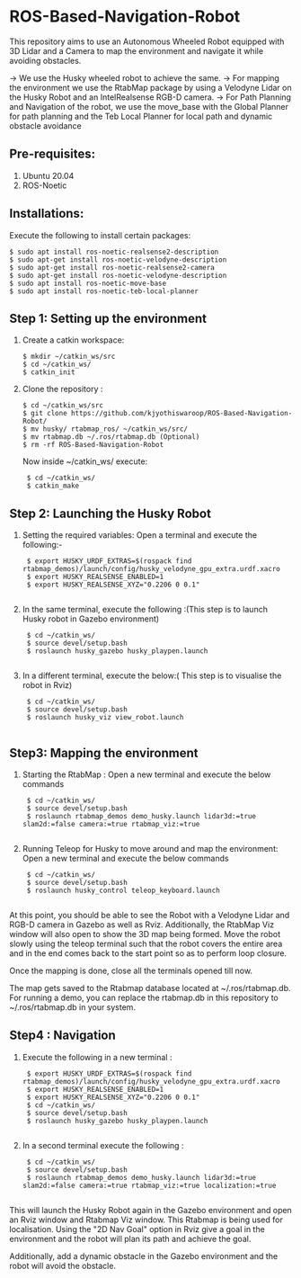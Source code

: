 # ROS-Based-Navigation-Robot
This repository aims to use an Autonomous Wheeled Robot equipped with 3D Lidar and a Camera to map the environment and navigate it while avoiding obstacles.

-> We use the Husky wheeled robot to achieve the same.
-> For mapping the environment we use the RtabMap package by using a Velodyne Lidar on the Husky Robot and an IntelRealsense RGB-D camera. 
-> For Path Planning and Navigation of the robot, we use the move_base with the Global Planner for path planning and the Teb Local Planner for local path and dynamic obstacle avoidance

## Pre-requisites:
1) Ubuntu 20.04
2) ROS-Noetic

## Installations:
Execute the following to install certain packages:
 ```
$ sudo apt install ros-noetic-realsense2-description
$ sudo apt-get install ros-noetic-velodyne-description
$ sudo apt-get install ros-noetic-realsense2-camera
$ sudo apt-get install ros-noetic-velodyne-description
$ sudo apt install ros-noetic-move-base
$ sudo apt install ros-noetic-teb-local-planner
 ```
## Step 1: Setting up the environment
1) Create a catkin workspace:
    ```
    $ mkdir ~/catkin_ws/src
    $ cd ~/catkin_ws/
    $ catkin_init
    
   ```
2) Clone the repository :
     ```
    $ cd ~/catkin_ws/src
    $ git clone https://github.com/kjyothiswaroop/ROS-Based-Navigation-Robot/
    $ mv husky/ rtabmap_ros/ ~/catkin_ws/src/
    $ mv rtabmap.db ~/.ros/rtabmap.db (Optional)
    $ rm -rf ROS-Based-Navigation-Robot
     
   ```
   Now inside ~/catkin_ws/ execute:
   ```
    $ cd ~/catkin_ws/
    $ catkin_make
   
   ```
## Step 2: Launching the Husky Robot
1) Setting the required variables:
  Open a terminal and execute the following:-
   ```
    $ export HUSKY_URDF_EXTRAS=$(rospack find rtabmap_demos)/launch/config/husky_velodyne_gpu_extra.urdf.xacro
    $ export HUSKY_REALSENSE_ENABLED=1
    $ export HUSKY_REALSENSE_XYZ="0.2206 0 0.1"
     
   ```
2) In the same terminal, execute the following :(This step is to launch Husky robot in Gazebo environment)
   ```
    $ cd ~/catkin_ws/
    $ source devel/setup.bash
    $ roslaunch husky_gazebo husky_playpen.launch
     
   ```
3) In a different terminal, execute the below:( This step is to visualise the robot in Rviz)
   ```
    $ cd ~/catkin_ws/
    $ source devel/setup.bash
    $ roslaunch husky_viz view_robot.launch
     
   ```
## Step3: Mapping the environment
1) Starting the RtabMap :
   Open a new terminal and execute the below commands
   ```
    $ cd ~/catkin_ws/
    $ source devel/setup.bash
    $ roslaunch rtabmap_demos demo_husky.launch lidar3d:=true slam2d:=false camera:=true rtabmap_viz:=true
     
   ```
2) Running Teleop for Husky to move around and map the environment:
   Open a new terminal and execute the below commands
   ```
    $ cd ~/catkin_ws/
    $ source devel/setup.bash
    $ roslaunch husky_control teleop_keyboard.launch
     
   ```
At this point, you should be able to see the Robot with a Velodyne Lidar and RGB-D camera in Gazebo as well as Rviz. Additionally, the RtabMap Viz window will also open to show the 3D map being formed. Move the robot slowly using the teleop terminal such that the robot covers the entire area and in the end comes back to the start point so as to perform loop closure.

Once the mapping is done, close all the terminals opened till now.

The map gets saved to the Rtabmap database located at ~/.ros/rtabmap.db. For running a demo, you can replace the rtabmap.db in this repository to ~/.ros/rtabmap.db in your system.

## Step4 : Navigation 
1) Execute the following in a new terminal :
   ```
    $ export HUSKY_URDF_EXTRAS=$(rospack find rtabmap_demos)/launch/config/husky_velodyne_gpu_extra.urdf.xacro
    $ export HUSKY_REALSENSE_ENABLED=1
    $ export HUSKY_REALSENSE_XYZ="0.2206 0 0.1"
    $ cd ~/catkin_ws/
    $ source devel/setup.bash
    $ roslaunch husky_gazebo husky_playpen.launch
     
   ```
2) In a second terminal execute the following :
   ```
    $ cd ~/catkin_ws/
    $ source devel/setup.bash
    $ roslaunch rtabmap_demos demo_husky.launch lidar3d:=true slam2d:=false camera:=true rtabmap_viz:=true localization:=true
     
   ```
This will launch the Husky Robot again in the Gazebo environment and open an Rviz window and Rtabmap Viz window. This Rtabmap is being used for localisation.
Using the "2D Nav Goal" option in Rviz give a goal in the environment and the robot will plan its path and achieve the goal.

Additionally, add a dynamic obstacle in the Gazebo environment and the robot will avoid the obstacle.



